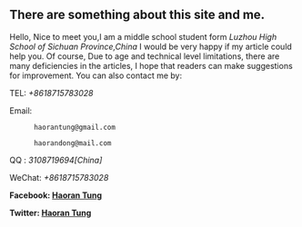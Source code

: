 ## There are something about this site and me.
Hello,
Nice to meet you,I am a middle school student form *Luzhou High School of Sichuan Province,China* I would be very happy if my article could help you. Of course, Due to age and technical level limitations, there are many deficiencies in the articles, I hope that readers can make suggestions for improvement.
   You can also contact me by:
   
   TEL: *+8618715783028*
   
   Email: 
   
          haorantung@gmail.com
   
          haorandong@mail.com
          
   QQ : *3108719694[China]*
   
   WeChat: *+8618715783028*
   
   **Facebook: [Haoran Tung](https://www.facebook.com/iepdcu)**
   
   **Twitter: [Haoran Tung](https://twitter.com/haorantung)**
   
   
